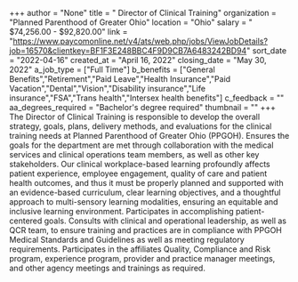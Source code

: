 +++
author = "None"
title = " Director of Clinical Training"
organization = "Planned Parenthood of Greater Ohio"
location = "Ohio"
salary = " $74,256.00 - $92,820.00"
link = "https://www.paycomonline.net/v4/ats/web.php/jobs/ViewJobDetails?job=16570&clientkey=BF1F3E248BBC4F9D9CB7A6483242BD94"
sort_date = "2022-04-16"
created_at = "April 16, 2022"
closing_date = "May 30, 2022"
a_job_type = ["Full Time"]
b_benefits = ["General Benefits","Retirement","Paid Leave","Health Insurance","Paid Vacation","Dental","Vision","Disability insurance","Life insurance","FSA","Trans health","Intersex health benefits"]
c_feedback = ""
aa_degrees_required = "Bachelor's degree required"
thumbnail = ""
+++
The Director of Clinical Training is responsible to develop the overall strategy, goals, plans, delivery methods, and evaluations for the clinical training needs at Planned Parenthood of Greater Ohio (PPGOH). Ensures the goals for the department are met through collaboration with the medical services and clinical operations team members, as well as other key stakeholders. Our clinical workplace-based learning profoundly affects patient experience, employee engagement, quality of care and patient health outcomes, and thus it must be properly planned and supported with an evidence-based curriculum, clear learning objectives, and a thoughtful approach to multi-sensory learning modalities, ensuring an equitable and inclusive learning environment. Participates in accomplishing patient-centered goals. Consults with clinical and operational leadership, as well as QCR team, to ensure training and practices are in compliance with PPGOH Medical Standards and Guidelines as well as meeting regulatory requirements. Participates in the affiliates Quality, Compliance and Risk program, experience program, provider and practice manager meetings, and other agency meetings and trainings as required.